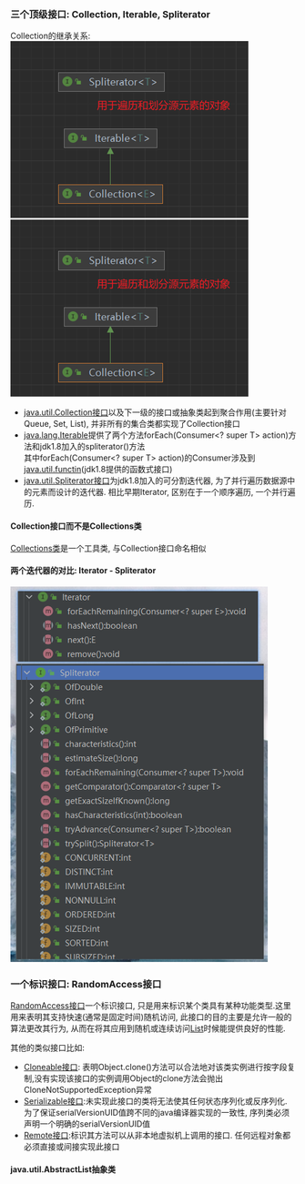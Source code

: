 
### 三个顶级接口: Collection<E>, Iterable<T>, Spliterator<T>

Collection的继承关系:<br>
<img src=".jcf_images/2ead3d5b.png"/>
![Collection的继承关系](https://github.com/mozss/read-java/raw/v4/.jcf_images/2ead3d5b.png)

- [java.util.Collection接口](src/java/util/Collection.java)以及下一级的接口或抽象类起到聚合作用(主要针对Queue, Set, List), 并非所有的集合类都实现了Collection接口
- [java.lang.Iterable](src/java/lang/Iterable.java)提供了两个方法forEach(Consumer<? super T> action)方法和jdk1.8加入的spliterator()方法<br>
其中forEach(Consumer<? super T> action)的Consumer涉及到[java.util.functin](ju.function.md)(jdk1.8提供的函数式接口)
- [java.util.Spliterator接口](src/java/util/Spliterator.java)为jdk1.8加入的可分割迭代器, 为了并行遍历数据源中的元素而设计的迭代器. 相比早期Iterator, 区别在于一个顺序遍历, 一个并行遍历.


#### Collection<E>接口而不是Collections类
[Collections类](src/java/util/Collections.java)是一个工具类, 与Collection<E>接口命名相似


#### 两个迭代器的对比: Iterator - Spliterator
![Iterator与Spliterator对比](.jcf_images/96cd701c.png)

### 一个标识接口: RandomAccess接口
[RandomAccess接口](src/java/util/RandomAccess.java)一个标识接口, 只是用来标识某个类具有某种功能类型.这里用来表明其支持快速(通常是固定时间)随机访问, 此接口的目的主要是允许一般的算法更改其行为, 从而在将其应用到随机或连续访问[List](jcf-list.md)时候能提供良好的性能.<br>

其他的类似接口比如: 
- [Cloneable接口](src/java/lang/Cloneable.java): 表明Object.clone()方法可以合法地对该类实例进行按字段复制,没有实现该接口的实例调用Object的clone方法会抛出CloneNotSupportedException异常
- [Serializable接口](src/java/io/Serializable.java):未实现此接口的类将无法使其任何状态序列化或反序列化. 为了保证serialVersionUID值跨不同的java编译器实现的一致性, 序列类必须声明一个明确的serialVersionUID值
- [Remote接口](src/java/rmi/Remote.java):标识其方法可以从非本地虚拟机上调用的接口. 任何远程对象都必须直接或间接实现此接口

#### java.util.AbstractList抽象类
